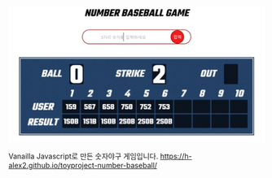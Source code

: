 ![preview](./asset/preview.JPG)

Vanailla Javascript로 만든 숫자야구 게임입니다.
<https://h-alex2.github.io/toyproject-number-baseball/>